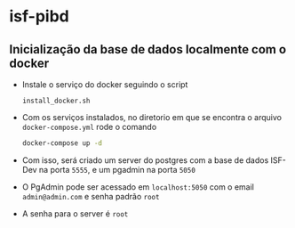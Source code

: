 # isf-pibd

## Inicialização da base de dados localmente com o docker

- Instale o serviço do docker seguindo o script 

  ```
  install_docker.sh
  ```
- Com os serviços instalados, no diretorio em que se encontra o arquivo `docker-compose.yml` rode o comando

  ```bash
  docker-compose up -d
  ```
- Com isso, será criado um server do postgres com a base de dados ISF-Dev na porta `5555`, e um pgadmin na porta `5050`
- O PgAdmin pode ser acessado em `localhost:5050` com o email `admin@admin.com` e senha padrão `root`
- A senha para o server é `root`
